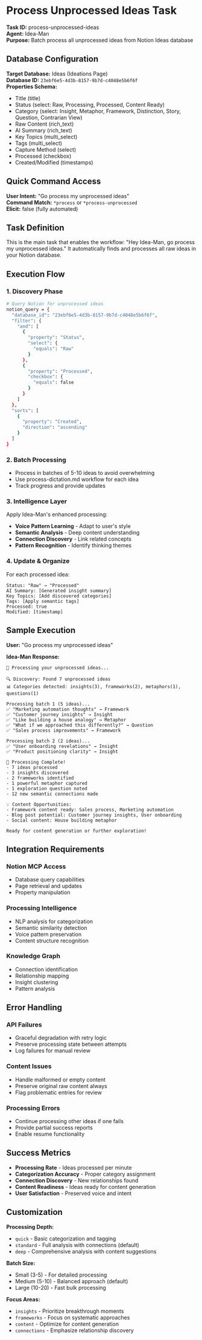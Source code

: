 # Process Unprocessed Ideas Task

**Task ID:** process-unprocessed-ideas  
**Agent:** Idea-Man  
**Purpose:** Batch process all unprocessed ideas from Notion Ideas database

## Database Configuration

**Target Database:** Ideas (Ideations Page)  
**Database ID:** `23ebf6e5-4d3b-8157-9b7d-c4048e5b6f6f`  
**Properties Schema:**
- Title (title)
- Status (select: Raw, Processing, Processed, Content Ready)
- Category (select: Insight, Metaphor, Framework, Distinction, Story, Question, Contrarian View)
- Raw Content (rich_text)
- AI Summary (rich_text)
- Key Topics (multi_select)
- Tags (multi_select)
- Capture Method (select)
- Processed (checkbox)
- Created/Modified (timestamps)

## Quick Command Access

**User Intent:** "Go process my unprocessed ideas"  
**Command Match:** `*process` or `*process-unprocessed`  
**Elicit:** false (fully automated)

## Task Definition

This is the main task that enables the workflow: "Hey Idea-Man, go process my unprocessed ideas." It automatically finds and processes all raw ideas in your Notion database.

## Execution Flow

### 1. Discovery Phase
```bash
# Query Notion for unprocessed ideas
notion_query = {
  "database_id": "23ebf6e5-4d3b-8157-9b7d-c4048e5b6f6f",
  "filter": {
    "and": [
      {
        "property": "Status",
        "select": {
          "equals": "Raw"
        }
      },
      {
        "property": "Processed", 
        "checkbox": {
          "equals": false
        }
      }
    ]
  },
  "sorts": [
    {
      "property": "Created",
      "direction": "ascending"
    }
  ]
}
```

### 2. Batch Processing
- Process in batches of 5-10 ideas to avoid overwhelming
- Use process-dictation.md workflow for each idea
- Track progress and provide updates

### 3. Intelligence Layer
Apply Idea-Man's enhanced processing:
- **Voice Pattern Learning** - Adapt to user's style
- **Semantic Analysis** - Deep content understanding  
- **Connection Discovery** - Link related concepts
- **Pattern Recognition** - Identify thinking themes

### 4. Update & Organize
For each processed idea:
```notion-update
Status: "Raw" → "Processed"
AI Summary: [Generated insight summary]
Key Topics: [Add discovered categories]
Tags: [Apply semantic tags]
Processed: true
Modified: [timestamp]
```

## Sample Execution

**User:** "Go process my unprocessed ideas"

**Idea-Man Response:**
```
🧠 Processing your unprocessed ideas...

🔍 Discovery: Found 7 unprocessed ideas
📊 Categories detected: insights(3), frameworks(2), metaphors(1), questions(1)

Processing batch 1 (5 ideas)...
✅ "Marketing automation thoughts" → Framework
✅ "Customer journey insights" → Insight  
✅ "Like building a house analogy" → Metaphor
✅ "What if we approached this differently?" → Question
✅ "Sales process improvements" → Framework

Processing batch 2 (2 ideas)...
✅ "User onboarding revelations" → Insight
✅ "Product positioning clarity" → Insight

🎯 Processing Complete!
- 7 ideas processed
- 3 insights discovered
- 2 frameworks identified  
- 1 powerful metaphor captured
- 1 exploration question noted
- 12 new semantic connections made

💡 Content Opportunities:
- Framework content ready: Sales process, Marketing automation
- Blog post potential: Customer journey insights, User onboarding
- Social content: House building metaphor

Ready for content generation or further exploration!
```

## Integration Requirements

### Notion MCP Access
- Database query capabilities
- Page retrieval and updates
- Property manipulation

### Processing Intelligence
- NLP analysis for categorization
- Semantic similarity detection
- Voice pattern preservation
- Content structure recognition

### Knowledge Graph
- Connection identification
- Relationship mapping
- Insight clustering
- Pattern analysis

## Error Handling

### API Failures
- Graceful degradation with retry logic
- Preserve processing state between attempts
- Log failures for manual review

### Content Issues
- Handle malformed or empty content
- Preserve original raw content always
- Flag problematic entries for review

### Processing Errors
- Continue processing other ideas if one fails
- Provide partial success reports
- Enable resume functionality

## Success Metrics

- **Processing Rate** - Ideas processed per minute
- **Categorization Accuracy** - Proper category assignment
- **Connection Discovery** - New relationships found
- **Content Readiness** - Ideas ready for content generation
- **User Satisfaction** - Preserved voice and intent

## Customization

**Processing Depth:**
- `quick` - Basic categorization and tagging
- `standard` - Full analysis with connections (default)
- `deep` - Comprehensive analysis with content suggestions

**Batch Size:**
- Small (3-5) - For detailed processing
- Medium (5-10) - Balanced approach (default)
- Large (10-20) - Fast bulk processing

**Focus Areas:**
- `insights` - Prioritize breakthrough moments
- `frameworks` - Focus on systematic approaches
- `content` - Optimize for content generation
- `connections` - Emphasize relationship discovery